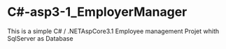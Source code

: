 # C#-asp3-1_EmployerManager
This is a simple C# / .NETAspCore3.1 Employee management Projet whith SqlServer as Database
